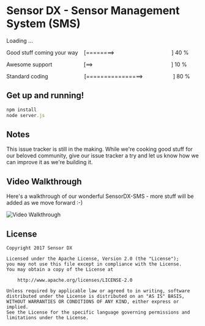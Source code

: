 # Sensor DX - Sensor Management System (SMS)
Loading ...

Good stuff coming your way&nbsp;&nbsp;&nbsp;
[========>&nbsp;&nbsp;&nbsp;&nbsp;&nbsp;&nbsp;&nbsp;&nbsp;&nbsp;&nbsp;&nbsp;&nbsp;&nbsp;&nbsp;&nbsp;&nbsp;&nbsp;&nbsp;&nbsp;&nbsp;&nbsp;&nbsp;&nbsp;&nbsp;&nbsp;&nbsp;&nbsp;&nbsp;&nbsp;&nbsp;&nbsp;&nbsp;&nbsp;&nbsp;&nbsp;&nbsp;&nbsp;&nbsp;] 40 %

Awesome support
&nbsp;&nbsp;&nbsp;&nbsp;&nbsp;&nbsp;&nbsp;&nbsp;&nbsp;&nbsp;&nbsp;&nbsp;&nbsp;&nbsp;&nbsp;&nbsp;&nbsp;&nbsp;&nbsp;&nbsp;[==>&nbsp;&nbsp;&nbsp;&nbsp;&nbsp;&nbsp;&nbsp;&nbsp;&nbsp;&nbsp;&nbsp;&nbsp;&nbsp;&nbsp;&nbsp;&nbsp;&nbsp;&nbsp;&nbsp;&nbsp;&nbsp;&nbsp;&nbsp;&nbsp;&nbsp;&nbsp;&nbsp;&nbsp;&nbsp;&nbsp;&nbsp;&nbsp;&nbsp;&nbsp;&nbsp;&nbsp;&nbsp;&nbsp;&nbsp;&nbsp;&nbsp;&nbsp;&nbsp;&nbsp;&nbsp;&nbsp;&nbsp;&nbsp;&nbsp;&nbsp;&nbsp;&nbsp;] 10 %

Standard coding
&nbsp;&nbsp;&nbsp;&nbsp;&nbsp;&nbsp;&nbsp;&nbsp;&nbsp;&nbsp;&nbsp;&nbsp;&nbsp;&nbsp;&nbsp;&nbsp;&nbsp;&nbsp;&nbsp;&nbsp;&nbsp;&nbsp;
[================>&nbsp;&nbsp;&nbsp;&nbsp;&nbsp;&nbsp;&nbsp;&nbsp;&nbsp;&nbsp;&nbsp;&nbsp;&nbsp;&nbsp;&nbsp;&nbsp;&nbsp;&nbsp;&nbsp;&nbsp;] 80 %


## Get up and running!

```ruby
npm install
node server.js
```
## Notes

This issue tracker is still in the making. While we're cooking good stuff for our beloved community, 
give our issue tracker a try and let us know how we can improve it as we're building it.

## Video Walkthrough

Here's a walkthrough of our wonderful SensorDX-SMS - more stuff will be added as we move forward :-)

<img src='http://i.imgur.com/9yKDDC5.gif' title='Video Walkthrough' width='' alt='Video Walkthrough' />

## License

    Copyright 2017 Sensor DX

    Licensed under the Apache License, Version 2.0 (the "License");
    you may not use this file except in compliance with the License.
    You may obtain a copy of the License at

        http://www.apache.org/licenses/LICENSE-2.0

    Unless required by applicable law or agreed to in writing, software
    distributed under the License is distributed on an "AS IS" BASIS,
    WITHOUT WARRANTIES OR CONDITIONS OF ANY KIND, either express or implied.
    See the License for the specific language governing permissions and
    limitations under the License.

